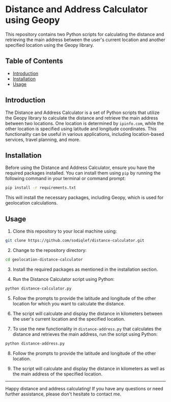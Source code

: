# Distance and Address Calculator using Geopy

This repository contains two Python scripts for calculating the distance and retrieving the main address between the user's current location and another specified location using the Geopy library.

## Table of Contents

- [Introduction](#introduction)
- [Installation](#installation)
- [Usage](#usage)

## Introduction

The Distance and Address Calculator is a set of Python scripts that utilize the Geopy library to calculate the distance and retrieve the main address between two locations. One location is determined by `ipinfo.com`, while the other location is specified using latitude and longitude coordinates. This functionality can be useful in various applications, including location-based services, travel planning, and more.

## Installation

Before using the Distance and Address Calculator, ensure you have the required packages installed. You can install them using `pip` by running the following command in your terminal or command prompt:

```bash
pip install -r requirements.txt
```

This will install the necessary packages, including Geopy, which is used for geolocation calculations.

## Usage

1. Clone this repository to your local machine using:

```bash
git clone https://github.com/sodiqlef/distance-calculator.git
```

2. Change to the repository directory:

```bash
cd geolocation-distance-calculator
```

3. Install the required packages as mentioned in the installation section.

4. Run the Distance Calculator script using Python:

```bash
python distance-calculator.py
```

5. Follow the prompts to provide the latitude and longitude of the other location for which you want to calculate the distance.

6. The script will calculate and display the distance in kilometers between the user's current location and the specified location.

7. To use the new functionality in `distance-address.py` that calculates the distance and retrieves the main address, run the script using Python:

```bash
python distance-address.py
```

8. Follow the prompts to provide the latitude and longitude of the other location.

9. The script will calculate and display the distance in kilometers as well as the main address of the specified location.

---

Happy distance and address calculating! If you have any questions or need further assistance, please don't hesitate to contact me.
